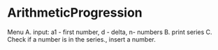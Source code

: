 # ArithmeticProgression

Menu
A. input: a1 - first number, d - delta, n- numbers
B. print series
C. Check if a number is in the series., insert a number.
